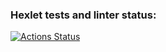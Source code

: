 ### Hexlet tests and linter status:
[![Actions Status](https://github.com/RyjkovAlexey/js-starter-project-44/workflows/hexlet-check/badge.svg)](https://github.com/RyjkovAlexey/js-starter-project-44/actions)